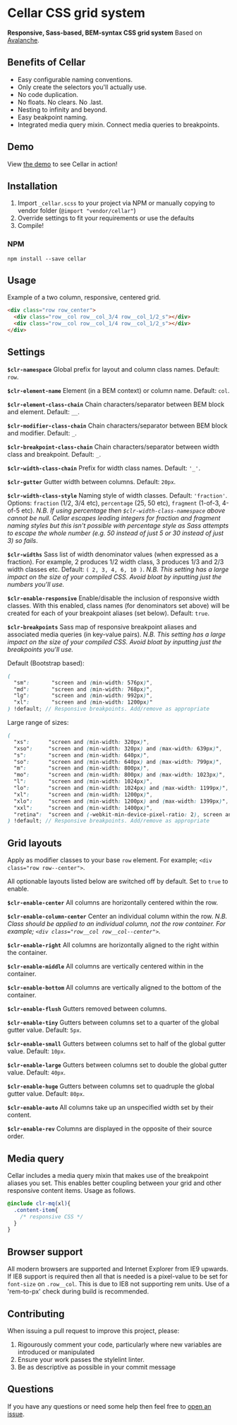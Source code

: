 # Cellar CSS grid system

**Responsive, Sass-based, BEM-syntax CSS grid system**
Based on [Avalanche](https://github.com/colourgarden/avalanche).

## Benefits of Cellar

- Easy configurable naming conventions.
- Only create the selectors you'll actually use.
- No code duplication.
- No floats. No clears. No .last.
- Nesting to infinity and beyond.
- Easy beakpoint naming.
- Integrated media query mixin. Connect media queries to breakpoints.

## Demo

View [the demo](https://iryston.github.io/cellar/) to see Cellar in action!

## Installation

1. Import `_cellar.scss` to your project via NPM or manually copying to vendor folder (`@import "vendor/cellar"`)
2. Override settings to fit your requirements or use the defaults
3. Compile!

### NPM

`npm install --save cellar`

## Usage

Example of a two column, responsive, centered grid.

```html
<div class="row row_center">
  <div class="row__col row__col_3/4 row__col_1/2_s"></div>
  <div class="row__col row__col_1/4 row__col_1/2_s"></div>
</div>
```

## Settings

**`$clr-namespace`**
Global prefix for layout and column class names. Default: `row`.

**`$clr-element-name`**
Element (in a BEM context) or column name. Default: `col`.

**`$clr-element-class-chain`**
Chain characters/separator between BEM block and element. Default: `__`.

**`$clr-modifier-class-chain`**
Chain characters/separator between BEM block and modifier. Default: `_`.

**`$clr-breakpoint-class-chain`**
Chain characters/separator between width class and breakpoint. Default: `_`.

**`$clr-width-class-chain`**
Prefix for width class names. Default: `'_'`.

**`$clr-gutter`**
Gutter width between columns. Default: `20px`.

**`$clr-width-class-style`**
Naming style of width classes. Default: `'fraction'`. Options: `fraction` (1/2, 3/4 etc), `percentage` (25, 50 etc), `fragment` (1-of-3, 4-of-5 etc).
*N.B. If using percentage then `$clr-width-class-namespace` above cannot be null. Cellar escapes leading integers for fraction and fragment naming styles but this isn't possible with percentage style as Sass attempts to escape the whole number (e.g. 50 instead of just 5 or 30 instead of just 3) so fails*.

**`$clr-widths`**
Sass list of width denominator values (when expressed as a fraction). For example, 2 produces 1/2 width class, 3 produces 1/3 and 2/3 width classes etc. Default: `( 2, 3, 4, 6, 10 )`.
*N.B. This setting has a large impact on the size of your compiled CSS. Avoid bloat by inputting just the numbers you'll use.*

**`$clr-enable-responsive`**
Enable/disable the inclusion of responsive width classes. With this enabled, class names (for denominators set above) will be created for each of your breakpoint aliases (set below). Default: `true`.

**`$clr-breakpoints`**
Sass map of responsive breakpoint aliases and associated media queries (in key-value pairs).
*N.B. This setting has a large impact on the size of your compiled CSS. Avoid bloat by inputting just the breakpoints you'll use.*

Default (Bootstrap based):

```scss
(
  "sm":       "screen and (min-width: 576px)",
  "md":       "screen and (min-width: 768px)",
  "lg":       "screen and (min-width: 992px)",
  "xl":       "screen and (min-width: 1200px)"
) !default; // Responsive breakpoints. Add/remove as appropriate
```

Large range of sizes:

```scss
(
  "xs":      "screen and (min-width: 320px)",
  "xso":     "screen and (min-width: 320px) and (max-width: 639px)",
  "s":       "screen and (min-width: 640px)",
  "so":      "screen and (min-width: 640px) and (max-width: 799px)",
  "m":       "screen and (min-width: 800px)",
  "mo":      "screen and (min-width: 800px) and (max-width: 1023px)",
  "l":       "screen and (min-width: 1024px)",
  "lo":      "screen and (min-width: 1024px) and (max-width: 1199px)",
  "xl":      "screen and (min-width: 1200px)",
  "xlo":     "screen and (min-width: 1200px) and (max-width: 1399px)",
  "xxl":     "screen and (min-width: 1400px)",
  "retina":  "screen and (-webkit-min-device-pixel-ratio: 2), screen and (min-resolution: 192dpi), screen and (min-resolution: 2dppx)"
) !default; // Responsive breakpoints. Add/remove as appropriate
```

## Grid layouts

Apply as modifier classes to your base `row` element. For example; `<div class="row row--center">`.

All optionable layouts listed below are switched off by default. Set to `true` to enable.

**`$clr-enable-center`**
All columns are horizontally centered within the row.

**`$clr-enable-column-center`**
Center an individual column within the row.
*N.B. Class should be applied to an individual column, not the row container. For example; `<div class="row__col row__col--center">`.*

**`$clr-enable-right`**
All columns are horizontally aligned to the right within the container.

**`$clr-enable-middle`**
All columns are vertically centered within in the container.

**`$clr-enable-bottom`**
All columns are vertically aligned to the bottom of the container.

**`$clr-enable-flush`**
Gutters removed between columns.

**`$clr-enable-tiny`**
Gutters between columns set to a quarter of the global gutter value. Default: `5px`.

**`$clr-enable-small`**
Gutters between columns set to half of the global gutter value. Default: `10px`.

**`$clr-enable-large`**
Gutters between columns set to double the global gutter value. Default: `40px`.

**`$clr-enable-huge`**
Gutters between columns set to quadruple the global gutter value. Default: `80px`.

**`$clr-enable-auto`**
All columns take up an unspecified width set by their content.

**`$clr-enable-rev`**
Columns are displayed in the opposite of their source order.

## Media query

Cellar includes a media query mixin that makes use of the breakpoint aliases you set. This enables better coupling between your grid and other responsive content items. Usage as follows.

```scss
@include clr-mq(xl){
  .content-item{
    /* responsive CSS */
  }
}
```

## Browser support

All modern browsers are supported and Internet Explorer from IE9 upwards. If IE8 support is required then all that is needed is a pixel-value to be set for `font-size` on `.row__col`. This is due to IE8 not supporting rem units. Use of a 'rem-to-px' check during build is recommended.

## Contributing

When issuing a pull request to improve this project, please:

1. Rigourously comment your code, particularly where new variables are introduced or manipulated
2. Ensure your work passes the stylelint linter.
3. Be as descriptive as possible in your commit message

## Questions

If you have any questions or need some help then feel free to [open an issue](https://github.com/iryston/cellar/issues/new).
